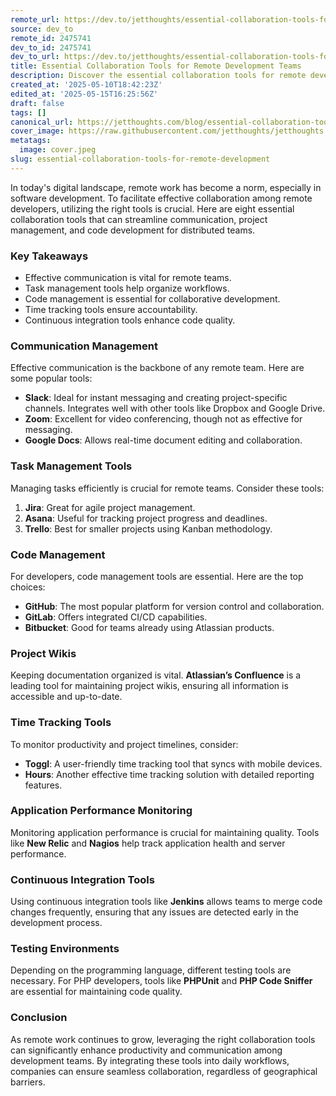 ```yaml
---
remote_url: https://dev.to/jetthoughts/essential-collaboration-tools-for-remote-development-teams-2n8f
source: dev_to
remote_id: 2475741
dev_to_id: 2475741
dev_to_url: https://dev.to/jetthoughts/essential-collaboration-tools-for-remote-development-teams-2n8f
title: Essential Collaboration Tools for Remote Development Teams
description: Discover the essential collaboration tools for remote development teams to enhance communication, project management, and code quality.
created_at: '2025-05-10T18:42:23Z'
edited_at: '2025-05-15T16:25:56Z'
draft: false
tags: []
canonical_url: https://jetthoughts.com/blog/essential-collaboration-tools-for-remote-development/
cover_image: https://raw.githubusercontent.com/jetthoughts/jetthoughts.github.io/master/content/blog/essential-collaboration-tools-for-remote-development/cover.jpeg
metatags:
  image: cover.jpeg
slug: essential-collaboration-tools-for-remote-development
---
```

In today's digital landscape, remote work has become a norm, especially in software development. To facilitate effective collaboration among remote developers, utilizing the right tools is crucial. Here are eight essential collaboration tools that can streamline communication, project management, and code development for distributed teams.

### Key Takeaways

*   Effective communication is vital for remote teams.
*   Task management tools help organize workflows.
*   Code management is essential for collaborative development.
*   Time tracking tools ensure accountability.
*   Continuous integration tools enhance code quality.

### Communication Management

Effective communication is the backbone of any remote team. Here are some popular tools:

*   **Slack**: Ideal for instant messaging and creating project-specific channels. Integrates well with other tools like Dropbox and Google Drive.
*   **Zoom**: Excellent for video conferencing, though not as effective for messaging.
*   **Google Docs**: Allows real-time document editing and collaboration.

### Task Management Tools

Managing tasks efficiently is crucial for remote teams. Consider these tools:

1.  **Jira**: Great for agile project management.
2.  **Asana**: Useful for tracking project progress and deadlines.
3.  **Trello**: Best for smaller projects using Kanban methodology.

### Code Management

For developers, code management tools are essential. Here are the top choices:

*   **GitHub**: The most popular platform for version control and collaboration.
*   **GitLab**: Offers integrated CI/CD capabilities.
*   **Bitbucket**: Good for teams already using Atlassian products.

### Project Wikis

Keeping documentation organized is vital. **Atlassian’s Confluence** is a leading tool for maintaining project wikis, ensuring all information is accessible and up-to-date.

### Time Tracking Tools

To monitor productivity and project timelines, consider:

*   **Toggl**: A user-friendly time tracking tool that syncs with mobile devices.
*   **Hours**: Another effective time tracking solution with detailed reporting features.

### Application Performance Monitoring

Monitoring application performance is crucial for maintaining quality. Tools like **New Relic** and **Nagios** help track application health and server performance.

### Continuous Integration Tools

Using continuous integration tools like **Jenkins** allows teams to merge code changes frequently, ensuring that any issues are detected early in the development process.

### Testing Environments

Depending on the programming language, different testing tools are necessary. For PHP developers, tools like **PHPUnit** and **PHP Code Sniffer** are essential for maintaining code quality.

### Conclusion

As remote work continues to grow, leveraging the right collaboration tools can significantly enhance productivity and communication among development teams. By integrating these tools into daily workflows, companies can ensure seamless collaboration, regardless of geographical barriers.
